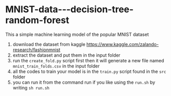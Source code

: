 # MNIST-data---decision-tree-random-forest

This a simple machine learning model of the popular MNIST dataset

1. download the dataset from kaggle https://www.kaggle.com/zalando-research/fashionmnist
2. extract the dataset and put them in the input folder
3. run the `create_fold.py` script first then it will generate a new file named `mnist_train_folds.csv` in the input folder
4. all the codes to train your model is in the `train.py` script found in the `src` folder 
5. you can run it from the command run if you like using the `run.sh` by writing `sh run.sh`
